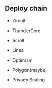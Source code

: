 
## Deploy chain

- Zircuit
- ThunderCore
- Scroll
- Linea
- Optimism



- Polygon(maybe)
- Privacy Scaling

